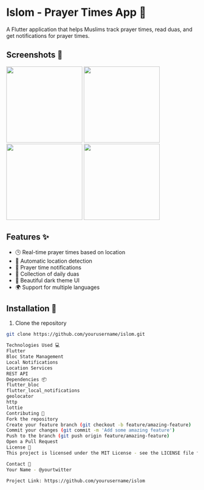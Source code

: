 # Islom - Prayer Times App 🕌

A Flutter application that helps Muslims track prayer times, read duas, and get notifications for prayer times.

## Screenshots 📱

<p float="left">
  <img src="screenshots/home.png" width="200" />
  <img src="screenshots/prayer_times.png" width="200" />
  <img src="screenshots/duas.png" width="200" />
  <img src="screenshots/notifications.png" width="200" />
</p>

## Features ✨

- 🕒 Real-time prayer times based on location
- 📍 Automatic location detection
- 🔔 Prayer time notifications
- 📖 Collection of daily duas
- 🌙 Beautiful dark theme UI
- 🌍 Support for multiple languages

## Installation 🚀

1. Clone the repository
```bash
git clone https://github.com/yourusername/islom.git

Technologies Used 💻
Flutter
Bloc State Management
Local Notifications
Location Services
REST API
Dependencies 📦
flutter_bloc
flutter_local_notifications
geolocator
http
lottie
Contributing 🤝
Fork the repository
Create your feature branch (git checkout -b feature/amazing-feature)
Commit your changes (git commit -m 'Add some amazing feature')
Push to the branch (git push origin feature/amazing-feature)
Open a Pull Request
License 📝
This project is licensed under the MIT License - see the LICENSE file for details.

Contact 📧
Your Name - @yourtwitter

Project Link: https://github.com/yourusername/islom


